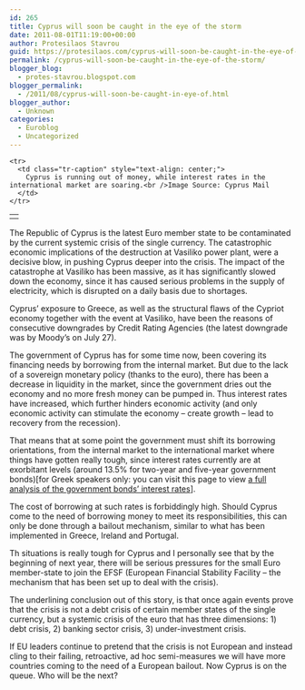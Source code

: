 ```yaml
---
id: 265
title: Cyprus will soon be caught in the eye of the storm
date: 2011-08-01T11:19:00+00:00
author: Protesilaos Stavrou
guid: https://protesilaos.com/cyprus-will-soon-be-caught-in-the-eye-of-the-storm/
permalink: /cyprus-will-soon-be-caught-in-the-eye-of-the-storm/
blogger_blog:
  - protes-stavrou.blogspot.com
blogger_permalink:
  - /2011/08/cyprus-will-soon-be-caught-in-eye-of.html
blogger_author:
  - Unknown
categories:
  - Euroblog
  - Uncategorized
---
```

<div dir="ltr" style="text-align: left;" trbidi="on">
  <table align="center" cellpadding="0" cellspacing="0" class="tr-caption-container" style="margin-left: auto; margin-right: auto; text-align: center;">
    <tr>
      <td style="text-align: center;">
      </td>
    </tr>
    
    <tr>
      <td class="tr-caption" style="text-align: center;">
        Cyprus is running out of money, while interest rates in the international market are soaring.<br />Image Source: Cyprus Mail
      </td>
    </tr>
  </table>
  
  <p>
    The Republic of Cyprus is the latest Euro member state to be contaminated by the current systemic crisis of the single currency. The catastrophic economic implications of the destruction at Vasiliko power plant, were a decisive blow, in pushing Cyprus deeper into the crisis. The impact of the catastrophe at Vasiliko has been massive, as it has significantly slowed down the economy, since it has caused serious problems in the supply of electricity, which is disrupted on a daily basis due to shortages.
  </p>
  
  <p>
    Cyprus&#8217; exposure to Greece, as well as the structural flaws of the Cypriot economy together with the event at Vasiliko, have been the reasons of consecutive downgrades by Credit Rating Agencies (the latest downgrade was by Moody&#8217;s on July 27).
  </p>
  
  <p>
    The government of Cyprus has for some time now, been covering its financing needs by borrowing from the internal market. But due to the lack of a sovereign monetary policy (thanks to the euro), there has been a decrease in liquidity in the market, since the government dries out the economy and no more fresh money can be pumped in. Thus interest rates have increased, which further hinders economic activity (and only economic activity can stimulate the economy &#8211; create growth &#8211; lead to recovery from the recession).
  </p>
  
  <p>
    That means that at some point the government must shift its borrowing orientations, from the internal market to the international market where things have gotten really tough, since interest rates currently are at exorbitant levels (around 13.5% for two-year and five-year government bonds)[for Greek speakers only: you can visit this page to view <a href="http://fortheisland.wordpress.com/2011/08/01/%CE%B1%CE%B3%CF%89%CE%BD%CE%AF%CE%B1-%CE%BA%CE%B1%CE%B9-%CE%B4%CE%AD%CE%BF%CF%82-%CE%B3%CE%B9%CE%B1-%CF%84%CE%BF-%CF%87%CF%81%CE%AD%CE%BF%CF%82/">a full analysis of the government bonds&#8217; interest rates</a>].
  </p>
  
  <p>
    The cost of borrowing at such rates is forbiddingly high. Should Cyprus come to the need of borrowing money to meet its responsibilities, this can only be done through a bailout mechanism, similar to what has been implemented in Greece, Ireland and Portugal.
  </p>
  
  <p>
    Th situations is really tough for Cyprus and I personally see that by the beginning of next year, there will be serious pressures for the small Euro member-state to join the EFSF (European Financial Stability Facility &#8211; the mechanism that has been set up to deal with the crisis).
  </p>
  
  <p>
    The underlining conclusion out of this story, is that once again events prove that the crisis is not a debt crisis of certain member states of the single currency, but a systemic crisis of the euro that has three dimensions: 1) debt crisis, 2) banking sector crisis, 3) under-investment crisis.
  </p>
  
  <p>
    If EU leaders continue to pretend that the crisis is not European and instead cling to their failing, retroactive, ad hoc semi-measures we will have more countries coming to the need of a European bailout. Now Cyprus is on the queue. Who will be the next?
  </p>
</div>